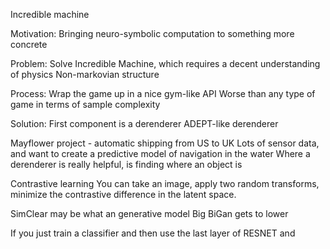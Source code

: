 Incredible machine


Motivation:
Bringing neuro-symbolic computation to something more concrete

Problem:
Solve Incredible Machine, which requires a decent understanding of physics
Non-markovian structure

Process:
Wrap the game up in a nice gym-like API
Worse than any type of game in terms of sample complexity

Solution:
First component is a derenderer
ADEPT-like derenderer

Mayflower project - automatic shipping from US to UK
Lots of sensor data, and want to create a predictive model of navigation in the water
Where a derenderer is really helpful, is finding where an object is


Contrastive learning
You can take an image, apply two random transforms, minimize the contrastive
difference in the latent space.

SimClear may be what an generative model
Big BiGan gets to lower

If you just train a classifier and then use the last layer of
RESNET and 
